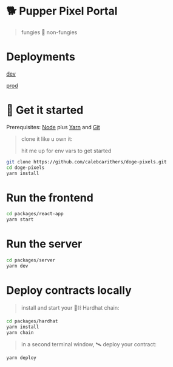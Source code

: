 
# 🐕 Pupper Pixel Portal

> fungies 🤝 non-fungies

# Deployments
[dev](https://squeamish-side.surge.sh/) 

[prod](https://pixels.thedao.ge/)

# 🏃️ Get it started
Prerequisites: [Node](https://nodejs.org/en/download/) plus [Yarn](https://classic.yarnpkg.com/en/docs/install/) and [Git](https://git-scm.com/downloads)

> clone it like u own it:
> 
> hit me up for env vars to get started

```bash
git clone https://github.com/calebcarithers/doge-pixels.git
cd doge-pixels
yarn install
```

# Run the frontend
```bash
cd packages/react-app
yarn start
```

# Run the server
```bash
cd packages/server
yarn dev
```


# Deploy contracts locally
> install and start your 👷⛓‍ Hardhat chain:

```bash
cd packages/hardhat
yarn install
yarn chain
```
> in a second terminal window, 🛰 deploy your contract:

```bash
yarn deploy
```
